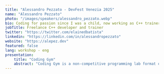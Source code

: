```yaml
---
title: "Alessandro Pezzato - DevFest Venezia 2025"
name: "Alessandro Pezzato"
photo: "/images/speakers/alessandro_pezzato.webp"
bio: Coding for passion since I was a child, now working as C++ trainer and developer.
jobTitle: Freelance C++ developer and trainer
twitter: "https://twitter.com/elainedbatista"
linkedin: "https://linkedin.com/in/alessandropezzato"
website: "https://alepez.dev"
featured: false
lang: workshop - eng
presentation:
    title: "Coding Gym"
    abstract: "Coding Gym is a non-competitive programming lab format open to any language and developed for self-led improvement in technical and communication skills."
---
```

